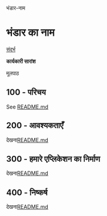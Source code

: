 भंडार-नाम

# भंडार का नाम

[संदर्भ](./REFERENCES.md)

**कार्यकारी सारांश**

मूलपाठ

## 100 - परिचय

See [README.md](./100/README.md)

## 200 - आवश्यकताएँ

देखना[README.md](./200/README.md)

## 300 - हमारे एप्लिकेशन का निर्माण

देखना[README.md](./300/README.md)

## 400 - निष्कर्ष

देखना[README.md](./400/README.md)

